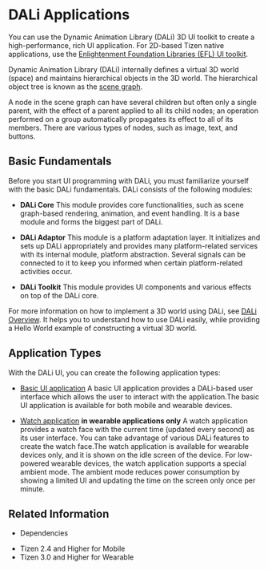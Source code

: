 # DALi Applications


You can use the Dynamic Animation Library (DALi) 3D UI toolkit to create a high-performance, rich UI application. For 2D-based Tizen native applications, use the [Enlightenment Foundation Libraries (EFL) UI toolkit](../ui/efl/efl.md).

Dynamic Animation Library (DALi) internally defines a virtual 3D world (space) and maintains hierarchical objects in the 3D world. The hierarchical object tree is known as the [scene graph](http://en.wikipedia.org/wiki/Scene_graph).

A node in the scene graph can have several children but often only a single parent, with the effect of a parent applied to all its child nodes; an operation performed on a group automatically propagates its effect to all of its members. There are various types of nodes, such as image, text, and buttons.

## Basic Fundamentals

Before you start UI programming with DALi, you must familiarize yourself with the basic DALi fundamentals. DALi consists of the following modules:

- **DALi Core**
This module provides core functionalities, such as scene graph-based rendering, animation, and event handling. It is a base module and forms the biggest part of DALi.

- **DALi Adaptor**
This module is a platform adaptation layer. It initializes and sets up DALi appropriately and provides many platform-related services with its internal module, platform abstraction. Several signals can be connected to it to keep you informed when certain platform-related activities occur.

- **DALi Toolkit**
This module provides UI components and various effects on top of the DALi core.

For more information on how to implement a 3D world using DALi, see [DALi Overview](../ui/dali/dali-overview.md). It helps you to understand how to use DALi easily, while providing a Hello World example of constructing a virtual 3D world.

## Application Types

With the DALi UI, you can create the following application types:

- [Basic UI application](dali-basic-app.md)
A basic UI application provides a DALi-based user interface which allows the user to interact with the application.The basic UI application is available for both mobile and wearable devices.

- [Watch application](dali-watch-app.md) **in wearable applications only**
A watch application provides a watch face with the current time (updated every second) as its user interface. You can take advantage of various DALi features to create the watch face.The watch application is available for wearable devices only, and it is shown on the idle screen of the device. For low-powered wearable devices, the watch application supports a special ambient mode. The ambient mode reduces power consumption by showing a limited UI and updating the time on the screen only once per minute.


## Related Information
* Dependencies
 - Tizen 2.4 and Higher for Mobile
 - Tizen 3.0 and Higher for Wearable
